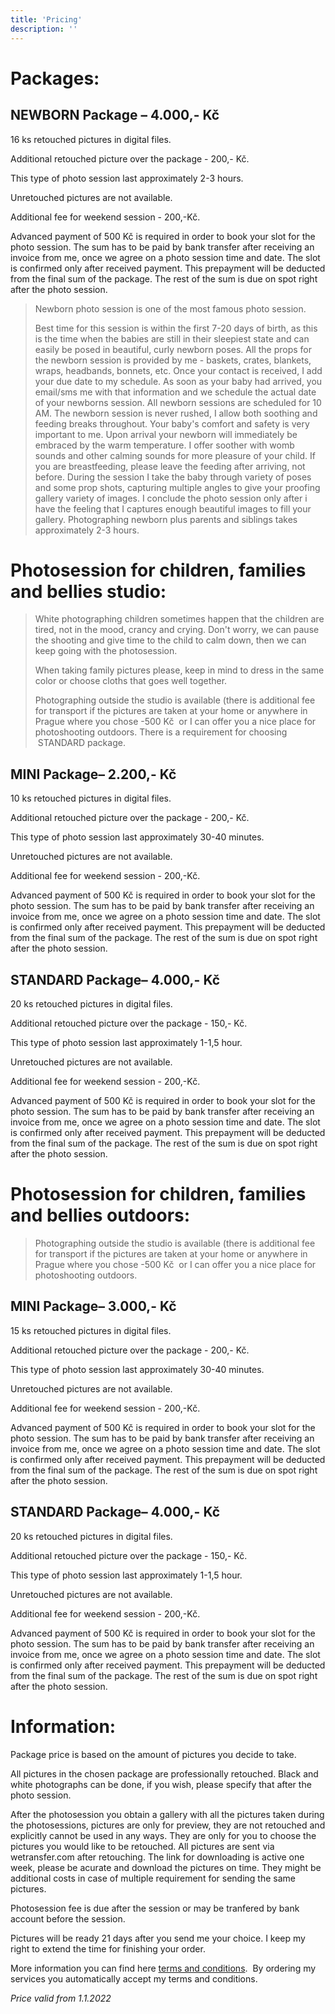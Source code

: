 ```yaml
---
title: 'Pricing'
description: ''
---
```


# Packages:

## NEWBORN Package – 4.000,- Kč

16 ks retouched pictures in digital files.

Additional retouched picture over the package - 200,- Kč.

This type of photo session last approximately 2-3 hours.

Unretouched pictures are not available.

Additional fee for weekend session - 200,-Kč.

Advanced payment of 500 Kč is required in order to book your slot for the photo session. The sum has to be paid by bank transfer after receiving an invoice from me, once we agree on a photo session time and date. The slot is confirmed only after received payment. This prepayment will be deducted from the final sum of the package. The rest of the sum is due on spot right after the photo session.

> Newborn photo session is one of the most famous photo session.
>
> Best time for this session is within the first 7-20 days of birth, as this is the time when the babies are still in their sleepiest state and can easily be posed in beautiful, curly newborn poses. All the props for the newborn session is provided by me - baskets, crates, blankets, wraps, headbands, bonnets, etc. Once your contact is received, I add your due date to my schedule. As soon as your baby had arrived, you email/sms me with that information and we schedule the actual date of your newborns session. All newborn sessions are scheduled for 10 AM. The newborn session is never rushed, I allow both soothing and feeding breaks throughout. Your baby's comfort and safety is very important to me. Upon arrival your newborn will immediately be embraced by the warm temperature. I offer soother with womb sounds and other calming sounds for more pleasure of your child. If you are breastfeeding, please leave the feeding after arriving, not before. During the session I take the baby through variety of poses and some prop shots, capturing multiple angles to give your proofing gallery variety of images. I conclude the photo session only after i have the feeling that I captures enough beautiful images to fill your gallery. Photographing newborn plus parents and siblings takes approximately 2-3 hours.

# Photosession for children, families and bellies studio:

> White photographing children sometimes happen that the children are tired, not in the mood, crancy and crying. Don't worry, we can pause the shooting and give time to the child to calm down, then we can keep going with the photosession.
>
> When taking family pictures please, keep in mind to dress in the same color or choose cloths that goes well together.
>
> Photographing outside the studio is available (there is additional fee for transport if the pictures are taken at your home or anywhere in Prague where you chose -500 Kč  or I can offer you a nice place for photoshooting outdoors. There is a requirement for choosing  STANDARD package.

## MINI Package– 2.200,- Kč

10 ks retouched pictures in digital files.

Additional retouched picture over the package - 200,- Kč.

This type of photo session last approximately 30-40 minutes.

Unretouched pictures are not available.

Additional fee for weekend session - 200,-Kč.

Advanced payment of 500 Kč is required in order to book your slot for the photo session. The sum has to be paid by bank transfer after receiving an invoice from me, once we agree on a photo session time and date. The slot is confirmed only after received payment. This prepayment will be deducted from the final sum of the package. The rest of the sum is due on spot right after the photo session.

## STANDARD Package– 4.000,- Kč

20 ks retouched pictures in digital files.

Additional retouched picture over the package - 150,- Kč.

This type of photo session last approximately 1-1,5 hour.

Unretouched pictures are not available.

Additional fee for weekend session - 200,-Kč.

Advanced payment of 500 Kč is required in order to book your slot for the photo session. The sum has to be paid by bank transfer after receiving an invoice from me, once we agree on a photo session time and date. The slot is confirmed only after received payment. This prepayment will be deducted from the final sum of the package. The rest of the sum is due on spot right after the photo session.

# Photosession for children, families and bellies outdoors:

> Photographing outside the studio is available (there is additional fee for transport if the pictures are taken at your home or anywhere in Prague where you chose -500 Kč  or I can offer you a nice place for photoshooting outdoors.

## MINI Package– 3.000,- Kč

15 ks retouched pictures in digital files.

Additional retouched picture over the package - 200,- Kč.

This type of photo session last approximately 30-40 minutes.

Unretouched pictures are not available.

Additional fee for weekend session - 200,-Kč.

Advanced payment of 500 Kč is required in order to book your slot for the photo session. The sum has to be paid by bank transfer after receiving an invoice from me, once we agree on a photo session time and date. The slot is confirmed only after received payment. This prepayment will be deducted from the final sum of the package. The rest of the sum is due on spot right after the photo session.

## STANDARD Package– 4.000,- Kč

20 ks retouched pictures in digital files.

Additional retouched picture over the package - 150,- Kč.

This type of photo session last approximately 1-1,5 hour.

Unretouched pictures are not available.

Additional fee for weekend session - 200,-Kč.

Advanced payment of 500 Kč is required in order to book your slot for the photo session. The sum has to be paid by bank transfer after receiving an invoice from me, once we agree on a photo session time and date. The slot is confirmed only after received payment. This prepayment will be deducted from the final sum of the package. The rest of the sum is due on spot right after the photo session.

# Information:

Package price is based on the amount of pictures you decide to take.

All pictures in the chosen package are professionally retouched. Black and white photographs can be done, if you wish, please specify that after the photo session.

After the photosession you obtain a gallery with all the pictures taken during the photosessions, pictures are only for preview, they are not retouched and explicitly cannot be used in any ways. They are only for you to choose the pictures you would like to be retouched. All pictures are sent via wetransfer.com after retouching. The link for downloading is active one week, please be acurate and download the pictures on time. They might be additional costs in case of multiple requirement for sending the same pictures.

Photosession fee is due after the session or may be tranfered by bank account before the session.

Pictures will be ready 21 days after you send me your choice. I keep my right to extend the time for finishing your order.

More information you can find here [terms and conditions](/policy).  By ordering my services you automatically accept my terms and conditions.

_Price valid from 1.1.2022_
